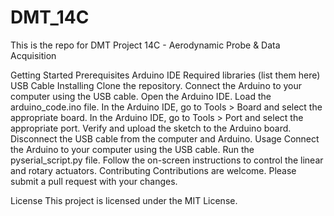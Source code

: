 # DMT_14C

This is the repo for DMT Project 14C - Aerodynamic Probe & Data Acquisition

Getting Started
Prerequisites
Arduino IDE
Required libraries (list them here)
USB Cable
Installing
Clone the repository.
Connect the Arduino to your computer using the USB cable.
Open the Arduino IDE.
Load the arduino_code.ino file.
In the Arduino IDE, go to Tools > Board and select the appropriate board.
In the Arduino IDE, go to Tools > Port and select the appropriate port.
Verify and upload the sketch to the Arduino board.
Disconnect the USB cable from the computer and Arduino.
Usage
Connect the Arduino to your computer using the USB cable.
Run the pyserial_script.py file.
Follow the on-screen instructions to control the linear and rotary actuators.
Contributing
Contributions are welcome. Please submit a pull request with your changes.

License
This project is licensed under the MIT License.

